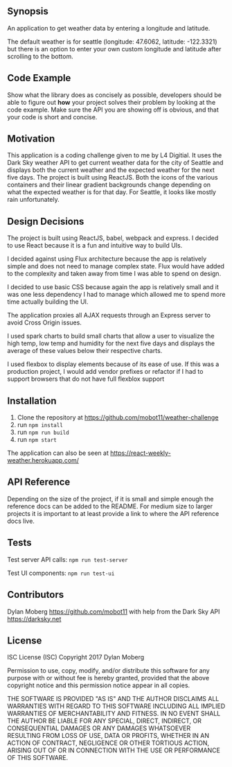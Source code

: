 ## Synopsis

An application to get weather data by entering a longitude and latitude.

The default weather is for seattle (longitude: 47.6062, latitude: -122.3321) but there is an option to enter your own custom longitude and latitude after scrolling to the bottom.

## Code Example

Show what the library does as concisely as possible, developers should be able to figure out **how** your project solves their problem by looking at the code example. Make sure the API you are showing off is obvious, and that your code is short and concise.

## Motivation

This application is a coding challenge given to me by L4 Digitial. It uses the Dark Sky weather API to get current weather data for the city of Seattle and displays both the current weather and the expected weather for the next five days. The project is built using ReactJS. Both the icons of the various containers and their linear gradient backgrounds change depending on what the expected weather is for that day. For Seattle, it looks like mostly rain unfortunately.

## Design Decisions

The project is built using ReactJS, babel, webpack and express. I decided to use React because it is a fun and intuitive way to build UIs. 

I decided against using Flux architecture because the app is relatively simple and does not need to manage complex state. Flux would have added to the complexity and taken away from time I was able to spend on design.

I decided to use basic CSS because again the app is relatively small and it was one less dependency I had to manage which allowed me to spend more time actually building the UI.

The application proxies all AJAX requests through an Express server to avoid Cross Origin issues.

I used spark charts to build small charts that allow a user to visualize the high temp, low temp and humidity for the next five days and displays the average of these values below their respective charts.

I used flexbox to display elements because of its ease of use. If this was a production project, I would add vendor prefixes or refactor if I had to support browsers that do not have full flexblox support



## Installation

1) Clone the repository at https://github.com/mobot11/weather-challenge
2) run `npm install`
3) run `npm run build`
4) run `npm start`

The application can also be seen at https://react-weekly-weather.herokuapp.com/

## API Reference

Depending on the size of the project, if it is small and simple enough the reference docs can be added to the README. For medium size to larger projects it is important to at least provide a link to where the API reference docs live.

## Tests

Test server API calls: `npm run test-server`

Test UI components: `npm run test-ui`

## Contributors

Dylan Moberg https://github.com/mobot11 with help from the Dark Sky API https://darksky.net

## License

ISC License (ISC)
Copyright 2017 Dylan Moberg

Permission to use, copy, modify, and/or distribute this software for any purpose with or without fee is hereby granted, provided that the above copyright notice and this permission notice appear in all copies.

THE SOFTWARE IS PROVIDED "AS IS" AND THE AUTHOR DISCLAIMS ALL WARRANTIES WITH REGARD TO THIS SOFTWARE INCLUDING ALL IMPLIED WARRANTIES OF MERCHANTABILITY AND FITNESS. IN NO EVENT SHALL THE AUTHOR BE LIABLE FOR ANY SPECIAL, DIRECT, INDIRECT, OR CONSEQUENTIAL DAMAGES OR ANY DAMAGES WHATSOEVER RESULTING FROM LOSS OF USE, DATA OR PROFITS, WHETHER IN AN ACTION OF CONTRACT, NEGLIGENCE OR OTHER TORTIOUS ACTION, ARISING OUT OF OR IN CONNECTION WITH THE USE OR PERFORMANCE OF THIS SOFTWARE.